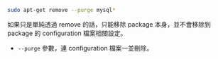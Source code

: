 
```sh
sudo apt-get remove --purge mysql*
```

如果只是單純透過 remove 的話，只能移除 package 本身，並不會移除到 package 的 configuration 檔案相關設定。

- `--purge` 參數，連 configuration 檔案一並刪除。